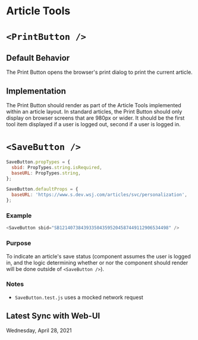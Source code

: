 # Article Tools

# `<PrintButton />`

## Default Behavior

The Print Button opens the browser's print dialog to print the current article.

## Implementation

The Print Button should render as part of the Article Tools implemented within an article layout. In standard articles, the Print Button should only display on browser screens that are 980px or wider. It should be the first tool item displayed if a user is logged out, second if a user is logged in.

# `<SaveButton />`

```js
SaveButton.propTypes = {
  sbid: PropTypes.string.isRequired,
  baseURL: PropTypes.string,
};

SaveButton.defaultProps = {
  baseURL: 'https://www.s.dev.wsj.com/articles/svc/personalization',
};
```

### Example

```js
<SaveButton sbid="SB12140738439335043595204587449112906534498" />
```

### Purpose

To indicate an article's save status (component assumes the user is logged in, and the logic determining whether or nor the component should render will be done outside of `<SaveButton />`).

### Notes

- `SaveButton.test.js` uses a mocked network request

## Latest Sync with Web-UI

Wednesday, April 28, 2021
